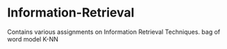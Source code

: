 # Information-Retrieval
Contains various assignments on Information Retrieval Techniques.
bag of word model
K-NN
